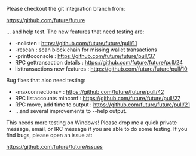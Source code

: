 Please checkout the git integration branch from:

https://github.com/future/future

... and help test.  The new features that need testing are:

* -nolisten : https://github.com/future/future/pull/11
* -rescan : scan block chain for missing wallet transactions
* -printtoconsole : https://github.com/future/future/pull/37
* RPC gettransaction details : https://github.com/future/future/pull/24
* listtransactions new features : https://github.com/future/future/pull/10

Bug fixes that also need testing:

* -maxconnections= : https://github.com/future/future/pull/42
* RPC listaccounts minconf : https://github.com/future/future/pull/27
* RPC move, add time to output : https://github.com/future/future/pull/21
* ...and several improvements to --help output.

This needs more testing on Windows!  Please drop me a quick private message, email, or IRC message if you are able to do some testing.  If you find bugs, please open an issue at:

https://github.com/future/future/issues
